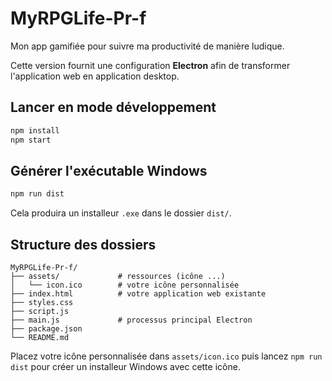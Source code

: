 # MyRPGLife-Pr-f

Mon app gamifiée pour suivre ma productivité de manière ludique.

Cette version fournit une configuration **Electron** afin de transformer l'application web en application desktop.

## Lancer en mode développement

```bash
npm install
npm start
```

## Générer l'exécutable Windows

```bash
npm run dist
```

Cela produira un installeur `.exe` dans le dossier `dist/`.

## Structure des dossiers

```
MyRPGLife-Pr-f/
├── assets/             # ressources (icône ...)
│   └── icon.ico        # votre icône personnalisée
├── index.html          # votre application web existante
├── styles.css
├── script.js
├── main.js             # processus principal Electron
├── package.json
└── README.md
```

Placez votre icône personnalisée dans `assets/icon.ico` puis lancez `npm run dist` pour créer un installeur Windows avec cette icône.
